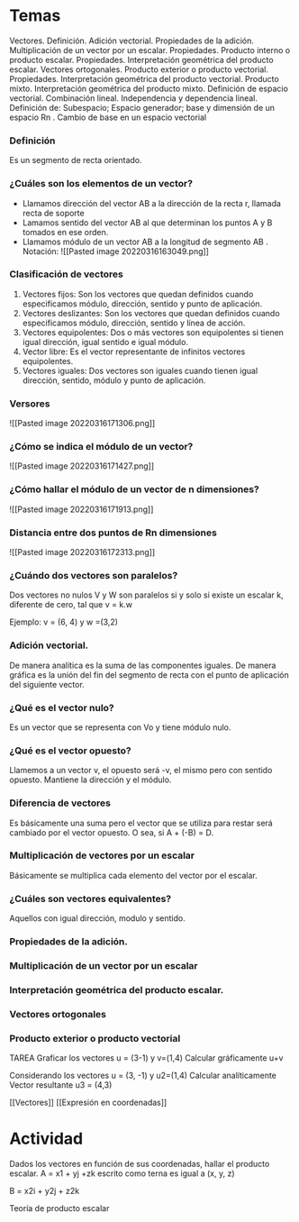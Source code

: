 # Temas
Vectores. Definición. Adición vectorial. Propiedades de la adición. Multiplicación de un vector por un escalar. Propiedades. Producto interno o producto escalar. Propiedades. Interpretación geométrica del producto escalar. Vectores ortogonales. Producto exterior o producto vectorial. Propiedades. Interpretación geométrica del producto vectorial. Producto mixto. Interpretación geométrica del producto mixto. Definición de espacio vectorial. Combinación lineal. Independencia y dependencia lineal. Definición de: Subespacio; Espacio generador; base y dimensión de un espacio Rn . Cambio de base en un espacio vectorial






### Definición 
Es un segmento de recta orientado. 

### ¿Cuáles son los elementos de un vector?
+ Llamamos dirección del vector AB a la dirección de la recta r, llamada recta de soporte
+ Lamamos sentido del vector AB al que determinan los puntos A y B tomados en ese orden.
+ Llamamos módulo de un vector AB a la longitud de segmento AB . Notación:
![[Pasted image 20220316163049.png]]

### Clasificación de vectores 
1. Vectores fijos: Son los vectores que quedan definidos cuando especificamos módulo, dirección, sentido y punto de aplicación.
2. Vectores deslizantes: Son los vectores que quedan definidos cuando especificamos módulo, dirección, sentido y línea de acción.
3. Vectores equipolentes: Dos o más vectores son equipolentes si tienen igual dirección, igual sentido e igual módulo.
4. Vector libre: Es el vector representante de infinitos vectores equipolentes.
5. Vectores iguales: Dos vectores son iguales cuando tienen igual dirección, sentido, módulo y punto de aplicación.



### Versores 
![[Pasted image 20220316171306.png]]


### ¿Cómo se indica el módulo de un vector?
![[Pasted image 20220316171427.png]]


### ¿Cómo hallar el módulo de un vector de n dimensiones?
![[Pasted image 20220316171913.png]]




### Distancia entre dos puntos de Rn dimensiones

![[Pasted image 20220316172313.png]]


### ¿Cuándo dos vectores son paralelos?
Dos vectores no nulos V y W son paralelos si y solo si existe un escalar k, diferente de cero, tal que v = k.w

Ejemplo: v = (6, 4) y w =(3,2)



### Adición vectorial.
De manera analítica es la suma de las componentes iguales. De manera gráfica es la unión del fin del segmento de recta con el punto de aplicación del siguiente  vector. 

### ¿Qué es el vector nulo?
Es un vector que se representa con Vo y tiene módulo nulo. 


### ¿Qué es el vector opuesto?
Llamemos a un vector v, el opuesto será -v, el mismo pero con sentido opuesto. Mantiene la dirección y el módulo.


### Diferencia de vectores 
Es básicamente una suma pero el vector que se utiliza para restar será cambiado por el vector opuesto. O sea, si A + (-B) = D.


### Multiplicación de vectores por un escalar
Básicamente se multiplica cada elemento del vector por el escalar. 

### ¿Cuáles son vectores equivalentes?
Aquellos con igual dirección, modulo y sentido.










### Propiedades de la adición.

### Multiplicación de un vector por un escalar

###  Interpretación geométrica del producto escalar. 

### Vectores ortogonales 

### Producto exterior o producto vectorial 























TAREA Graficar los vectores u = (3-1) y v=(1,4)
Calcular gráficamente u+v



Considerando los vectores u = (3, -1) y u2=(1,4)
Calcular analíticamente 
Vector resultante u3 = (4,3)


[[Vectores]]
[[Expresión en coordenadas]]





# Actividad
Dados los vectores en función de sus coordenadas, hallar el producto escalar. 
A = x1 + yj +zk escrito como terna es igual a (x, y, z)

B = x2i + y2j + z2k

Teoría de producto escalar 

